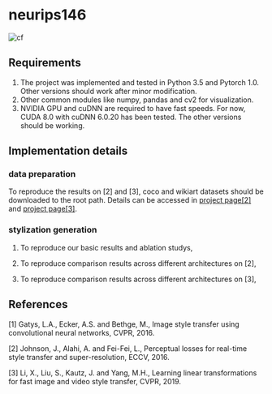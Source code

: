 # neurips146

![cf](/Figs/demo.png)


## Requirements

1. The project was implemented and tested in Python 3.5 and Pytorch 1.0. Other versions should work after minor modification.
2. Other common modules like numpy, pandas and cv2 for visualization.
3. NVIDIA GPU and cuDNN are required to have fast speeds. For now, CUDA 8.0 with cuDNN 6.0.20 has been tested. The other versions should be working.

## Implementation details

### data preparation

To reproduce the results on [2] and [3], coco and wikiart datasets should be downloaded to the root path. Details can be accessed in [project page[2]](https://github.com/abhiskk/fast-neural-style) and [project page[3]](https://github.com/sunshineatnoon/LinearStyleTransfer).

### stylization generation

1. To reproduce our basic results and ablation studys,

2. To reproduce comparison results across different architectures on [2],

3. To reproduce comparison results across different architectures on [3],

## References

[1] Gatys, L.A., Ecker, A.S. and Bethge, M., Image style transfer using convolutional neural networks, CVPR, 2016.

[2] Johnson, J., Alahi, A. and Fei-Fei, L., Perceptual losses for real-time style transfer and super-resolution, ECCV, 2016.

[3] Li, X., Liu, S., Kautz, J. and Yang, M.H., Learning linear transformations for fast image and video style transfer, CVPR, 2019.
